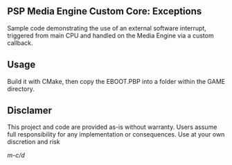 ## PSP Media Engine Custom Core: Exceptions
Sample code demonstrating the use of an external software interrupt, triggered from main CPU and handled on the Media Engine via a custom callback.

## Usage
Build it with CMake, then copy the EBOOT.PBP into a folder within the GAME directory.  

## Disclamer
This project and code are provided as-is without warranty. Users assume full responsibility for any implementation or consequences. Use at your own discretion and risk


*m-c/d*
